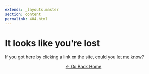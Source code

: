 ```yaml
---
extends: _layouts.master
section: content
permalink: 404.html
---
```


# It looks like you're lost
If you got here by clicking a link on the site, could you 
[let me know](https://github.com/svenluijten/svenluijten.com/issues/new)?

<center>
    <a href="/">&larr; Go Back Home</a>
</center>
